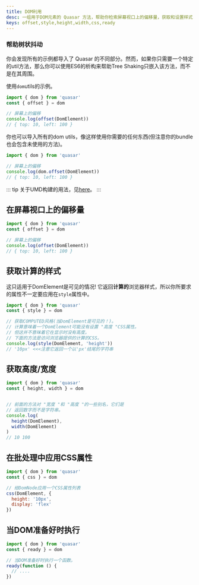 ```yaml
---
title: DOM利用
desc: 一组用于DOM元素的 Quasar 方法，帮助你检索屏幕视口上的偏移量，获取和设置样式，等待DOM准备好，并对DOM元素进行变形。
keys: offset,style,height,width,css,ready
---
```


### 帮助树状抖动
你会发现所有的示例都导入了 Quasar 的不同部分。然而，如果你只需要一个特定的util方法，那么你可以使用ES6的析构来帮助Tree Shaking只嵌入该方法，而不是在其周围。

使用`dom`utils的示例。
```js
import { dom } from 'quasar'
const { offset } = dom

// 屏幕上的偏移
console.log(offset(DomElement))
// { top: 10, left: 100 }
```

你也可以导入所有的dom utils，像这样使用你需要的任何东西(但注意你的bundle也会包含未使用的方法)。
```js
import { dom } from 'quasar'

// 屏幕上的偏移
console.log(dom.offset(DomElement))
// { top: 10, left: 100 }
```

::: tip
关于UMD构建的用法，见[here](/start/umd#quasar-global-object)。
:::

## 在屏幕视口上的偏移量
```js
import { dom } from 'quasar'
const { offset } = dom

// 屏幕上的偏移
console.log(offset(DomElement))
// { top: 10, left: 100 }
```

## 获取计算的样式
这只适用于DomElement是可见的情况! 它返回**计算的**浏览器样式，所以你所要求的属性不一定要应用在`style`属性中。

```js
import { dom } from 'quasar'
const { style } = dom

// 获取COMPUTED风格(当DomElement是可见的！)。
// 计算意味着一个DomElement可能没有设置 "高度 "CSS属性。
// 但这并不意味着它在显示时没有高度。
// 下面的方法是访问浏览器提供的计算的CSS。
console.log(style(DomElement, 'height'))
// '10px' <<<注意它返回一个以'px'结尾的字符串
```

## 获取高度/宽度
```js
import { dom } from 'quasar'
const { height, width } = dom


// 前面的方法对 "宽度 "和 "高度 "的一些别名，它们是
// 返回数字而不是字符串。
console.log(
  height(DomElement),
  width(DomElement)
)
// 10 100
```

## 在批处理中应用CSS属性
```js
import { dom } from 'quasar'
const { css } = dom

// 给DomNode应用一个CSS属性列表
css(DomElement, {
  height: '10px',
  display: 'flex'
})
```

## 当DOM准备好时执行
```js
import { dom } from 'quasar'
const { ready } = dom

// 当DOM准备好时执行一个函数。
ready(function () {
  // ....
})
```
